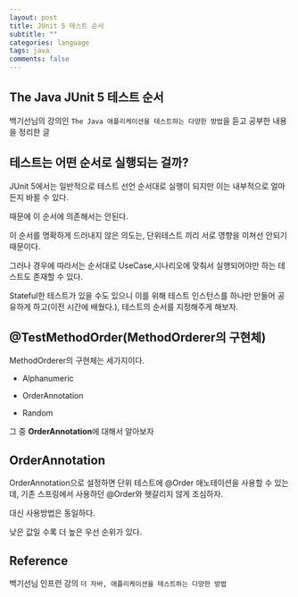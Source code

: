 ```yaml
---
layout: post
title: JUnit 5 테스트 순서
subtitle: ""
categories: language
tags: java
comments: false
---
```


## The Java JUnit 5 테스트 순서

백기선님의 강의인 `The Java 애플리케이션을 테스트하는 다양한 방법`을 듣고 공부한 내용을 정리한 글

## 테스트는 어떤 순서로 실행되는 걸까?

JUnit 5에서는 일반적으로 테스트 선언 순서대로 실행이 되지만 이는 내부적으로 얼마든지 바뀔 수 있다.

때문에 이 순서에 의존해서는 안된다.

이 순서를 명확하게 드러내지 않은 의도는, 단위테스트 끼리 서로 영향을 미쳐선 안되기 때문이다.

그러나 경우에 따라서는 순서대로 UseCase,시나리오에 맞춰서 실행되어야만 하는 테스트도 존재할 수 있다.

Stateful한 테스트가 있을 수도 있으니 이를 위해 테스트 인스턴스를 하나만 만들어 공유하게 하고(이전 시간에 배웠다.), 테스트의 순서를 지정해주게 해보자.

## @TestMethodOrder(MethodOrderer의 구현체)

MethodOrderer의 구현체는 세가지이다.

- Alphanumeric

- OrderAnnotation

- Random

그 중 **OrderAnnotation**에 대해서 알아보자

## OrderAnnotation

OrderAnnotation으로 설정하면 단위 테스트에 @Order 애노테이션을 사용할 수 있는데, 기존 스프링에서 사용하던 @Order와 헷갈리지 않게 조심하자.

대신 사용방법은 동일하다.

낮은 값일 수록 더 높은 우선 순위가 있다.

## Reference

백기선님 인프런 강의 `더 자바, 애플리케이션을 테스트하는 다양한 방법`